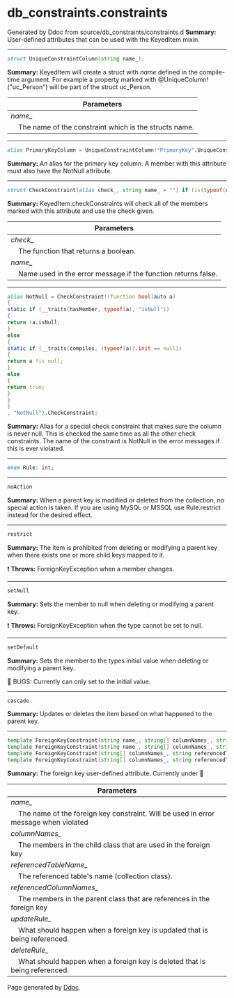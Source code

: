 # db_constraints.constraints
Generated by Ddoc from source/db_constraints/constraints.d
**Summary:**
User-defined attributes that can be used with the KeyedItem mixin.

***
```d
struct UniqueConstraintColumn(string name_);

```
**Summary:**
KeyedItem will create a struct with *name* defined in the compile-time argument.
For example a property marked with @UniqueColumn!("uc_Person") will
be part of the struct uc_Person.

Parameters |
---|
*name_*|
&nbsp;&nbsp;&nbsp;&nbsp;The name of the constraint which is the structs name.|



***
```d
alias PrimaryKeyColumn = UniqueConstraintColumn!"PrimaryKey".UniqueConstraintColumn;

```
**Summary:**
An alias for the primary key column. A member with this attribute
must also have the NotNull attribute.


***
```d
struct CheckConstraint(alias check_, string name_ = "") if (is(typeof(unaryFun!check_)));

```
**Summary:**
KeyedItem.checkConstraints will check all of the members marked
with this attribute and use the check given.

Parameters |
---|
*check_*|
&nbsp;&nbsp;&nbsp;&nbsp;The function that returns a boolean.|
*name_*|
&nbsp;&nbsp;&nbsp;&nbsp;Name used in the error message if the function returns false.|



***
```d
alias NotNull = CheckConstraint!(function bool(auto a)
{
static if (__traits(hasMember, typeof(a), "isNull"))
{
return !a.isNull;
}
else
{
static if (__traits(compiles, (typeof(a)).init == null))
{
return a !is null;
}
else
{
return true;
}
}
}
, "NotNull").CheckConstraint;

```
**Summary:**
Alias for a special check constraint that makes sure the column is never null.
This is checked the same time as all the other check constraints. The name of
the constraint is NotNull in the error messages if this is ever violated.


***
```d
enum Rule: int;

```

***
```d
noAction
```
**Summary:**
When a parent key is modified or deleted from the collection, no special action is taken.
If you are using MySQL or MSSQL use Rule.restrict instead for the desired
effect.


***
```d
restrict
```
**Summary:**
The item is prohibited from deleting or modifying a parent key when there exists
one or more child keys mapped to it.

:exclamation: **Throws:**
ForeignKeyException when a member changes.


***
```d
setNull
```
**Summary:**
Sets the member to null when deleting or modifying a parent key.

:exclamation: **Throws:**
ForeignKeyException when the type cannot be set to null.


***
```d
setDefault
```
**Summary:**
Sets the member to the types initial value when deleting or modifying a parent key.

:bug: BUGS:
Currently can only set to the initial value.


***
```d
cascade
```
**Summary:**
Updates or deletes the item based on what happened to the parent key.




***
```d
template ForeignKeyConstraint(string name_, string[] columnNames_, string referencedTableName_, string[] referencedColumnNames_, Rule updateRule_, Rule deleteRule_)
template ForeignKeyConstraint(string name_, string[] columnNames_, string referencedTableName_, string[] referencedColumnNames_)
template ForeignKeyConstraint(string[] columnNames_, string referencedTableName_, string[] referencedColumnNames_, Rule updateRule_, Rule deleteRule_)
template ForeignKeyConstraint(string[] columnNames_, string referencedTableName_, string[] referencedColumnNames_)
```
**Summary:**
The foreign key user-defined attribute. Currently under :construction:

Parameters |
---|
*name_*|
&nbsp;&nbsp;&nbsp;&nbsp;The name of the foreign key constraint. Will be used in error message when violated|
*columnNames_*|
&nbsp;&nbsp;&nbsp;&nbsp;The members in the child class that are used in the foreign key|
*referencedTableName_*|
&nbsp;&nbsp;&nbsp;&nbsp;The referenced table's name (collection class).|
*referencedColumnNames_*|
&nbsp;&nbsp;&nbsp;&nbsp;The members in the parent class that are references in the foreign key|
*updateRule_*|
&nbsp;&nbsp;&nbsp;&nbsp;What should happen when a foreign key is updated that is being referenced.|
*deleteRule_*|
&nbsp;&nbsp;&nbsp;&nbsp;What should happen when a foreign key is deleted that is being referenced.|





Page generated by [Ddoc](http://dlang.org/ddoc.html). 
